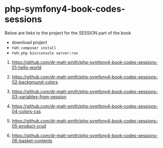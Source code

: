 # php-symfony4-book-codes-sessions


Below are links to the project for the SESSION part of the book

- download project
- run: `composer install`
- run: `php bin/console server:run`

1. https://github.com/dr-matt-smith/php-symfony4-book-codes-sessions-01-hello-world

2. https://github.com/dr-matt-smith/php-symfony4-book-codes-sessions-02-background-colors

3. https://github.com/dr-matt-smith/php-symfony4-book-codes-sessions-03-variables-from-session

4. https://github.com/dr-matt-smith/php-symfony4-book-codes-sessions-04-colors-css

5. https://github.com/dr-matt-smith/php-symfony4-book-codes-sessions-05-product-crud

6. https://github.com/dr-matt-smith/php-symfony4-book-codes-sessions-06-basket-contents


